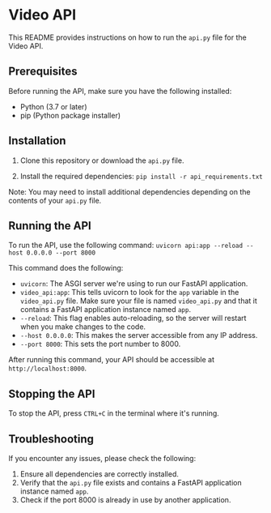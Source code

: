 # Video API

This README provides instructions on how to run the `api.py` file for the Video API.

## Prerequisites

Before running the API, make sure you have the following installed:

- Python (3.7 or later)
- pip (Python package installer)

## Installation

1. Clone this repository or download the `api.py` file.

2. Install the required dependencies: ```pip install -r api_requirements.txt```

Note: You may need to install additional dependencies depending on the contents of your `api.py` file.

## Running the API

To run the API, use the following command:
```uvicorn api:app --reload --host 0.0.0.0 --port 8000```

This command does the following:

- `uvicorn`: The ASGI server we're using to run our FastAPI application.
- `video_api:app`: This tells uvicorn to look for the `app` variable in the `video_api.py` file. Make sure your file is named `video_api.py` and that it contains a FastAPI application instance named `app`.
- `--reload`: This flag enables auto-reloading, so the server will restart when you make changes to the code.
- `--host 0.0.0.0`: This makes the server accessible from any IP address.
- `--port 8000`: This sets the port number to 8000.

After running this command, your API should be accessible at `http://localhost:8000`.


## Stopping the API

To stop the API, press `CTRL+C` in the terminal where it's running.

## Troubleshooting

If you encounter any issues, please check the following:

1. Ensure all dependencies are correctly installed.
2. Verify that the `api.py` file exists and contains a FastAPI application instance named `app`.
3. Check if the port 8000 is already in use by another application.